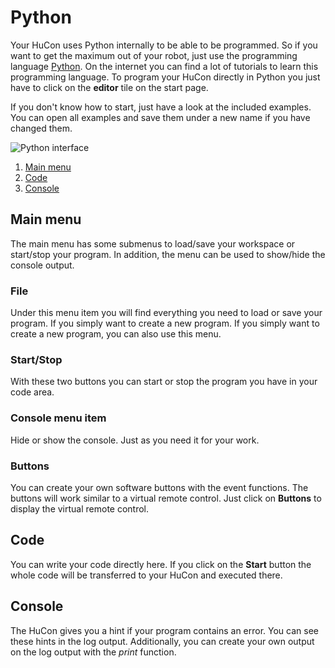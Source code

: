 # Python

Your HuCon uses Python internally to be able to be programmed. So if you want to get the maximum out of your robot, just use the programming language [Python](https://www.python.org/). On the internet you can find a lot of tutorials to learn this programming language.
To program your HuCon directly in Python you just have to click on the **editor** tile on the start page.

If you don't know how to start, just have a look at the included examples. You can open all examples and save them under a new name if you have changed them.

![Python interface](../images/python/overview_en.png)

1. [Main menu](#main-menu)
3. [Code](#code)
5. [Console](#console)

## Main menu
The main menu has some submenus to load/save your workspace or start/stop your program. In addition, the menu can be used to show/hide the console output.

### File
Under this menu item you will find everything you need to load or save your program. If you simply want to create a new program. If you simply want to create a new program, you can also use this menu.

### Start/Stop
With these two buttons you can start or stop the program you have in your code area.

### Console menu item
Hide or show the console. Just as you need it for your work.

### Buttons
You can create your own software buttons with the event functions. The buttons will work similar to a virtual remote control. Just click on **Buttons** to display the virtual remote control.

## Code
You can write your code directly here. If you click on the **Start** button the whole code will be transferred to your HuCon and executed there.

## Console
The HuCon gives you a hint if your program contains an error. You can see these hints in the log output. Additionally, you can create your own output on the log output with the *print* function.